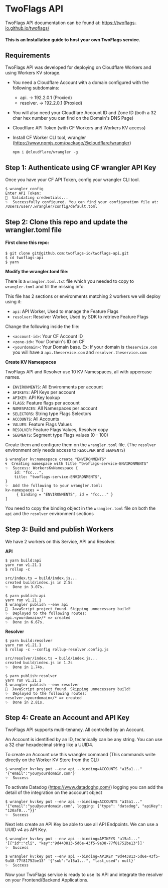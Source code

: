 # TwoFlags API
TwoFlags API documentation can be found at: https://twoflags-io.github.io/twoflags/

#### This is an Installation guide to host your own TwoFlags service.

## Requirements
TwoFlags API was developed for deploying on Cloudflare Workers and using Workers KV storage.

- You need a Cloudflare Account with a domain configured with the following subdomains:
  - api. -> 192.2.0.1 (Proxied)
  - resolver. -> 192.2.0.1 (Proxied)
- You will also need your Cloudflare Account ID and Zone ID (both a 32 char hex number you can find on the Domain's DNS Page)

- Cloudflare API Token (with CF Workers and Workers KV access)

- Install CF Worker CLI tool, wrangler (https://www.npmjs.com/package/@cloudflare/wrangler)

  ```npm i @cloudflare/wrangler -g```

## Step 1: Authenticate using CF wrangler API Key
Once you have your CF API Token, config your wrangler CLI tool.
```
$ wrangler config
Enter API Token:
💁  Validating credentials...
✨  Successfully configured. You can find your configuration file at: /Users/user/.wrangler/config/default.toml
```
## Step 2: Clone this repo and update the wrangler.toml file
#### First clone this repo:
```
$ git clone git@github.com:twoflags-io/twoflags-api.git
$ cd twoflags-api
$ yarn
```
**Modify the wrangler.toml file:**

There is a ```wrangler.toml.txt``` file which you needed to copy to ```wrangler.toml``` and fill the missing info.

This file has 2 sections or environments matching 2 workers we will deploy using it:
- ```api```: API Worker, Used to manage the Feature Flags
- ```resolver```: Resolver Worker, Used by SDK to retrieve Feature Flags

Change the following inside the file:

- ```<account-id>```: Your CF Account ID
- ```<zone-id>```: Your Domain's ID on CF
- ```<yourdomain>```: Your Domain base. Ex: If your domain is ```theservice.com``` you will have a ```api.theservice.com``` and ```resolver.theservice.com```

**Create KV Namespaces**

TwoFlags API and Resolver use 10 KV Namespaces, all with uppercase names.

- ```ENVIRONMENTS```: All Environments per account
- ```APIKEYS```: API Keys per account
- ```APIKEY```: API Key lookup
- ```FLAGS```: Feature flags per account
- ```NAMESPACES```: All Namespaces per account
- ```SELECTORS```: String type Flags Selectors
- ```ACCOUNTS```: All Accounts
- ```VALUES```: Feature Flags Values
- ```RESOLVER```: Feature Flags Values, Resolver copy
- ```SEGMENTS```: Segment type Flags values (0 - 100)

Create them and configure them on the ```wrangler.toml``` file. (The ```resolver``` environment only needs access to ```RESOLVER``` and ```SEGMENTS```)
```
$ wrangler kv:namespace create "ENVIRONMENTS"
🌀  Creating namespace with title "twoflags-service-ENVIRONMENTS"
✨  Success: WorkersKvNamespace {
    id: "fcc...",
    title: "twoflags-service-ENVIRONMENTS",
}
✨  Add the following to your wrangler.toml:
kv-namespaces = [ 
	 { binding = "ENVIRONMENTS", id = "fcc..." } 
]
```
You need to copy the binding object in the ```wrangler.toml``` file on both the ```api``` and the ```resolver``` environment sections

## Step 3: Build and publish Workers

We have 2 workers on this Service, API and Resolver.

**API**
```
$ yarn build:api
yarn run v1.21.1
$ rollup -c

src/index.ts → build/index.js...
created build/index.js in 2.5s
✨  Done in 3.07s.

$ yarn publish:api
yarn run v1.21.1
$ wrangler publish --env api
💁  JavaScript project found. Skipping unnecessary build!
✨  Deployed to the following routes:
api.<yourdomain>/* => created
✨  Done in 6.67s.
```
**Resolver**
```
$ yarn build:resolver
yarn run v1.21.1
$ rollup -c --config rollup-resolver.config.js

src/resolver/index.ts → build/index.js...
created build/index.js in 1.2s
✨  Done in 1.74s.

$ yarn publish:resolver
yarn run v1.21.1
$ wrangler publish --env resolver
💁  JavaScript project found. Skipping unnecessary build!
✨  Deployed to the following routes:
resolver.<yourdomain>/* => created
✨  Done in 2.81s.
```

## Step 4: Create an Account and API Key

TwoFlags API supports multi-tenancy. All controlled by an Account.

An Account is identified by an ID, technically can be any string. You can use a 32 char hexadecimal string like a UUID4.

To create an Account use this wrangler command (This commands write directly on the Worker KV Store from the CLI)
```
$ wrangler kv:key put --env api --binding=ACCOUNTS "a15a1..." '{"email":"you@yourdomain.com"}'
✨  Success
```
To activate Datadog (https://www.datadoghq.com/) logging you can add the detail of the integration on the acccount object
```
$ wrangler kv:key put --env api --binding=ACCOUNTS "a15a1..." '{"email":"you@yourdomain.com", logging: {"type": "datadog", "apiKey": "120af0..."}}'
✨  Success
```
Next lets create an API Key be able to use all API Endpoints. We can use a UUID v4 as API Key.
```
$ wrangler kv:key put --env api --binding=APIKEYS "a15a1..." '[{"id":"cli", "key":"9d443813-5d6e-43f5-9a38-77f81752be13"}]'
✨  Success

$ wrangler kv:key put --env api --binding=APIKEY "9d443813-5d6e-43f5-9a38-77f81752be13" '{"sub":"a15a1...", "last_used": null}'
✨  Success
```
Now your TwoFlags service is ready to use its API and integrate the resolver on your Frontend/Backend Applications.
